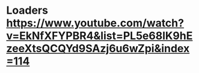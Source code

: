 # Loaders https://www.youtube.com/watch?v=EkNfXFYPBR4&list=PL5e68lK9hEzeeXtsQCQYd9SAzj6u6wZpi&index=114
